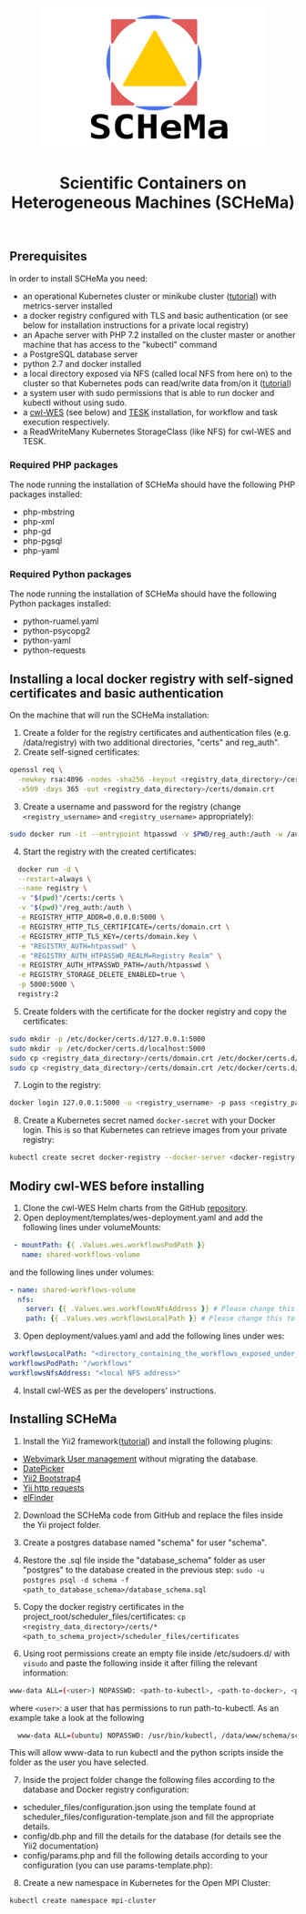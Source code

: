<p align="center">
  <img src="https://raw.githubusercontent.com/athenarc/schema/master/web/img/schema-logo-02.png" width="400px"/>
  <h1 align="center">Scientific Containers on Heterogeneous Machines (SCHeMa)</h1>
  <br />
</p>

## Prerequisites
In order to install SCHeMa you need:
* an operational Kubernetes cluster or minikube cluster ([tutorial](https://www.howtoforge.com/how-to-install-kubernetes-with-minikube-on-ubuntu-1804-lts/)) with metrics-server installed
* a docker registry configured with TLS and basic authentication (or see below for installation instructions for a private local registry)
* an Apache server with PHP 7.2 installed on the cluster master or another machine that has access to the "kubectl" command
* a PostgreSQL database server
* python 2.7 and docker installed
* a local directory exposed via NFS (called local NFS from here on) to the cluster so that Kubernetes pods can read/write data from/on it ([tutorial](https://help.ubuntu.com/community/SettingUpNFSHowTo))
* a system user with sudo permissions that is able to run docker and kubectl without using sudo.
* a [cwl-WES](https://github.com/elixir-cloud-aai/cwl-WES) (see below) and [TESK](https://github.com/EMBL-EBI-TSI/TESK) installation, for workflow and task execution respectively.
* a ReadWriteMany Kubernetes StorageClass (like NFS) for cwl-WES and TESK.

### Required PHP packages
The node running the installation of SCHeMa should have the following PHP packages installed:
* php-mbstring
* php-xml
* php-gd
* php-pgsql
* php-yaml

### Required Python packages
The node running the installation of SCHeMa should have the following Python packages installed:
* python-ruamel.yaml
* python-psycopg2
* python-yaml
* python-requests

## Installing a local docker registry with self-signed certificates and basic authentication
On the machine that will run the SCHeMa installation:
1. Create a folder for the registry certificates and authentication files (e.g. /data/registry) with two additional directories, "certs" and reg_auth".
2. Create self-signed certificates:
```bash
openssl req \
  -newkey rsa:4096 -nodes -sha256 -keyout <registry_data_directory>/certs/domain.key \
  -x509 -days 365 -out <registry_data_directory>/certs/domain.crt
````
3. Create a username and password for the registry (change ```<registry_username>``` and ```<registry_username>``` appropriately):
```bash
sudo docker run -it --entrypoint htpasswd -v $PWD/reg_auth:/auth -w /auth registry:2 -Bbc /auth/htpasswd <registry_username> <registry_password>
```
4. Start the registry with the created certificates:
```bash
  docker run -d \
  --restart=always \
  --name registry \
  -v "$(pwd)"/certs:/certs \
  -v "$(pwd)"/reg_auth:/auth \
  -e REGISTRY_HTTP_ADDR=0.0.0.0:5000 \
  -e REGISTRY_HTTP_TLS_CERTIFICATE=/certs/domain.crt \
  -e REGISTRY_HTTP_TLS_KEY=/certs/domain.key \
  -e "REGISTRY_AUTH=htpasswd" \
  -e "REGISTRY_AUTH_HTPASSWD_REALM=Registry Realm" \
  -e REGISTRY_AUTH_HTPASSWD_PATH=/auth/htpasswd \
  -e REGISTRY_STORAGE_DELETE_ENABLED=true \
  -p 5000:5000 \
  registry:2
```
5. Create folders with the certificate for the docker registry and copy the certificates:
```bash
sudo mkdir -p /etc/docker/certs.d/127.0.0.1:5000
sudo mkdir -p /etc/docker/certs.d/localhost:5000
sudo cp <registry_data_directory>/certs/domain.crt /etc/docker/certs.d/127.0.0.1:5000/ca.crt
sudo cp <registry_data_directory>/certs/domain.crt /etc/docker/certs.d/localhost:5000/ca.crt
```
7. Login to the registry:
```bash
docker login 127.0.0.1:5000 -u <registry_username> -p pass <registry_password>
```
8. Create a Kubernetes secret named `docker-secret` with your Docker login. This is so that Kubernetes can retrieve images from your private registry:
```bash
kubectl create secret docker-registry --docker-server <docker-registry-ip> --docker-username <registry_username> --docker-password <registry_password>
```

## Modiry cwl-WES before installing
1. Clone the cwl-WES Helm charts from the GitHub [repository](https://github.com/elixir-cloud-aai/cwl-WES).
2. Open deployment/templates/wes-deployment.yaml and add the following lines under volumeMounts:
```yaml
 - mountPath: {{ .Values.wes.workflowsPodPath }}
   name: shared-workflows-volume
```
and the following lines under volumes:
```yaml
- name: shared-workflows-volume
  nfs:
    server: {{ .Values.wes.workflowsNfsAddress }} # Please change this to your NFS server
    path: {{ .Values.wes.workflowsLocalPath }} # Please change this to the relevant share
```
3. Open deployment/values.yaml and add the following lines under wes:
```yaml
workflowsLocalPath: "<directory_containing_the_workflows_exposed_under_NFS>"
workflowsPodPath: "/workflows"
workflowsNfsAddress: "<local NFS address>"
```
4. Install cwl-WES as per the developers' instructions.


## Installing SCHeMa

1. Install the Yii2 framework([tutorial](https://www.yiiframework.com/doc/guide/2.0/en/start-installation)) and install the following plugins:
  * [Webvimark User management](https://github.com/webvimark/user-management) without migrating the database.
  * [DatePicker](https://demos.krajee.com/widget-details/datepicker)
  * [Yii2 Bootstrap4](https://github.com/yiisoft/yii2-bootstrap4)
  * [Yii http requests](https://github.com/yiisoft/yii2-httpclient)
  * [elFinder](https://github.com/alexantr/yii2-elfinder)

2. Download the SCHeMa code from GitHub and replace the files inside the Yii project folder.

3. Create a postgres database named "schema" for user "schema".

4. Restore the .sql file inside the "database_schema" folder as user "postgres" to the database created in the previous step:
  ```sudo -u postgres psql -d schema -f <path_to_database_schema>/database_schema.sql```

5. Copy the docker registry certificates in the project_root/scheduler_files/certificates:
```cp <registry_data_directory>/certs/* <path_to_schema_project>/scheduler_files/certificates```

6. Using root permissions create an empty file inside /etc/sudoers.d/ with ```visudo``` and paste the following inside it after filling the relevant information:
```bash
www-data ALL=(<user>) NOPASSWD: <path-to-kubectl>, <path-to-docker>, <path_to_schema_project>/scheduler_files/scheduler.py, <path_to_schema_project>/scheduler_files/ontology/initialClassify.py, <path_to_schema_project>/scheduler_files/imageUploader.py, <path_to_schema_project>/scheduler_files/imageRemover.py, <path_to_schema_project>/scheduler_files/inputReplacer.py, <path_to_schema_project>/scheduler_files/probe_stats.py, <path_to_schema_project>/scheduler_files/setupMpiCluster.py, <path_to_schema_project>/scheduler_files/mpiMonitorAndClean.py, <path_to_schema_project>/scheduler_files/existingImageUploader.py, <path_to_schema_project>/scheduler_files/workflowMonitorAndClean.py, <path_to_schema_project>/scheduler_files/workflowUploader.py
```
  where ```<user>```: a user that has permissions to run path-to-kubectl. As an example take a look at the following

```bash
  www-data ALL=(ubuntu) NOPASSWD: /usr/bin/kubectl, /data/www/schema/scheduler_files/scheduler.py, /data/www/schema/scheduler_files/ontology/initialClassify.py, /data/www/schema/scheduler_files/imageUploader.py, /data/www/schema/scheduler_files/imageRemover.py, /data/www/schema/scheduler_files/inputReplacer.py, /data/www/schema/scheduler_files/probe_stats.py, /data/www/schema/scheduler_files/setupMpiCluster.py,/data/www/schema/scheduler_files/mpiMonitorAndClean.py, /data/www/schema/scheduler_files/existingImageUploader.py, /data/www/schema/scheduler_files/workflowMonitorAndClean.py, /data/www/schema/scheduler_files/workflowUploader.py
```

  This will allow www-data to run kubectl and the python scripts inside the folder as the user you have selected.

7. Inside the project folder change the following files according to the database and Docker registry configuration:
  * scheduler_files/configuration.json using the template found at scheduler_files/configuration-template.json and fill the appropriate details.
  * config/db.php and fill the details for the database (for details see the Yii2 documentation)
  * config/params.php and fill the following details according to your configuration (you can use params-template.php):

8. Create a new namespace in Kubernetes for the Open MPI Cluster:
```bash
kubectl create namespace mpi-cluster
```
